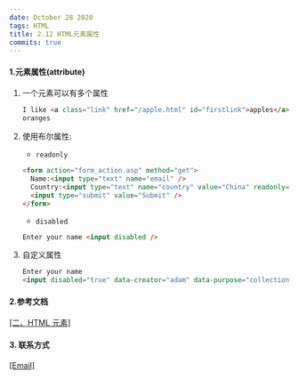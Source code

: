 ```yaml
---
date: October 28 2020
tags: HTML
title: 2.12 HTML元素属性
commits: true
---
```


#### 1.元素属性(attribute)

1. 一个元素可以有多个属性

   ```html
   I like <a class="link" href="/apple.html" id="firstlink">apples</a> and
   oranges
   ```

2. 使用布尔属性:

   -  `readonly`

   ```html
   <form action="form_action.asp" method="get">
     Name:<input type="text" name="email" />
     Country:<input type="text" name="country" value="China" readonly="readonly" />
     <input type="submit" value="Submit" />
   </form>
   ```

   - `disabled`

   ```html
   Enter your name <input disabled />
   ```

3. 自定义属性

   ```html
   Enter your name
   <input disabled="true" data-creator="adam" data-purpose="collection" />
   ```

#### 2.参考文档

[[二、HTML 元素]](https://web-dolphin.github.io/2020/10/28/HTML/Tutorial/%E4%BA%8C%E3%80%81HTML%20%E5%85%83%E7%B4%A0/)

#### 3. 联系方式

[[Email]](yuanmin8888@outlook.com)
